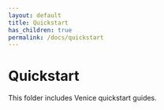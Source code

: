 ```yaml
---
layout: default
title: Quickstart
has_children: true
permalink: /docs/quickstart
---
```

# Quickstart

This folder includes Venice quickstart guides.